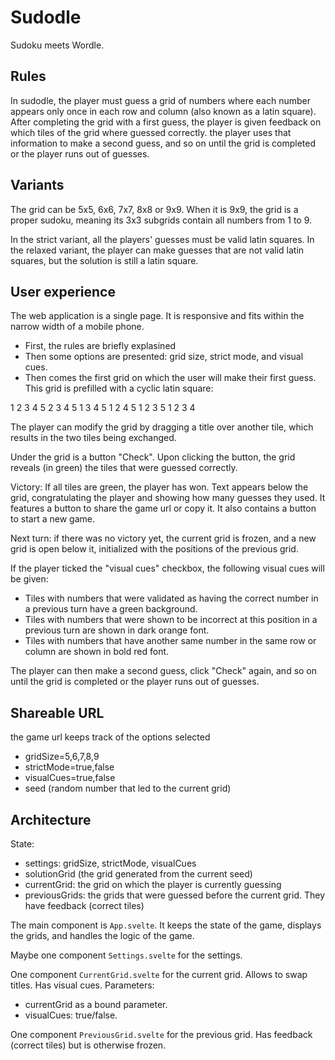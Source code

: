 # Sudodle

Sudoku meets Wordle.

## Rules

In sudodle, the player must guess a grid of numbers where each number appears only once in each row and column (also known as a latin square). After completing the grid with a first guess, the player is given feedback on which tiles of the grid where guessed correctly. the player uses that information to make a second guess, and so on until the grid is completed or the player runs out of guesses.

## Variants

The grid can be 5x5, 6x6, 7x7, 8x8 or 9x9. When it is 9x9, the grid is a proper sudoku, meaning its 3x3 subgrids contain all numbers from 1 to 9.

In the strict variant, all the players' guesses must be valid latin squares. In the relaxed variant, the player can make guesses that are not valid latin squares, but the solution is still a latin square.

## User experience

The web application is a single page. It is responsive and fits within the narrow width of a mobile phone.

- First, the rules are briefly explasined
- Then some options are presented: grid size, strict mode, and visual cues.
- Then comes the first grid on which the user will make their first guess. This grid is prefilled with a cyclic latin square:

1 2 3 4 5
2 3 4 5 1
3 4 5 1 2
4 5 1 2 3
5 1 2 3 4

The player can modify the grid by dragging a title over another tile, which results in the two tiles being exchanged.

Under the grid is a button "Check". Upon clicking the button, the grid reveals (in green) the tiles that were guessed correctly.

Victory: If all tiles are green, the player has won. Text appears below the grid, congratulating the player and showing how many guesses they used. It features a button to share the game url or copy it. It also contains a button to start a new game.

Next turn: if there was no victory yet, the current grid is frozen, and a new grid is open below it, initialized with the positions of the previous grid.

If the player ticked the "visual cues" checkbox, the following visual cues will be given:
- Tiles with numbers that were validated as having the correct number in a previous turn have a green background.
- Tiles with numbers that were shown to be incorrect at this position in a previous turn are shown in dark orange font.
- Tiles with numbers that have another same number in the same row or column are shown in bold red font.

The player can then make a second guess, click "Check" again, and so on until the grid is completed or the player runs out of guesses.

## Shareable URL

the game url keeps track of the options selected
- gridSize=5,6,7,8,9
- strictMode=true,false
- visualCues=true,false
- seed (random number that led to the current grid)

## Architecture

State:
- settings: gridSize, strictMode, visualCues
- solutionGrid (the grid generated from the current seed)
- currentGrid: the grid on which the player is currently guessing
- previousGrids: the grids that were guessed before the current grid. They have feedback (correct tiles)

The main component is `App.svelte`. It keeps the state of the game, displays the grids, and handles the logic of the game.

Maybe one component `Settings.svelte` for the settings.

One component `CurrentGrid.svelte` for the current grid. Allows to swap titles. Has visual cues.
Parameters:
- currentGrid as a bound parameter.
- visualCues: true/false.

One component `PreviousGrid.svelte` for the previous grid. Has feedback (correct tiles) but is otherwise frozen.
